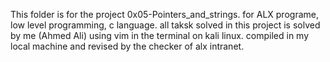 This folder is for the project 0x05-Pointers_and_strings. for ALX programe, low level programming, c language.
all taksk solved in this project is solved by me (Ahmed Ali) using vim in the terminal on kali linux. compiled in my local machine and revised by the checker of alx intranet. 
